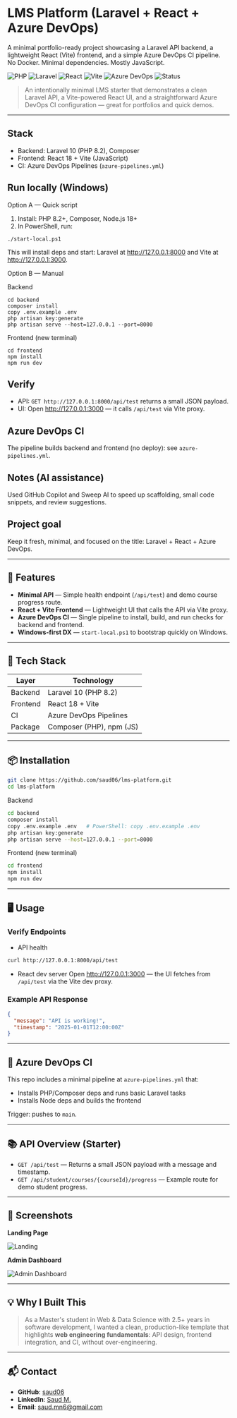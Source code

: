 # LMS Platform (Laravel + React + Azure DevOps)

A minimal portfolio-ready project showcasing a Laravel API backend, a lightweight React (Vite) frontend, and a simple Azure DevOps CI pipeline. No Docker. Minimal dependencies. Mostly JavaScript.
 
![PHP](https://img.shields.io/badge/PHP-8.2-blue)
![Laravel](https://img.shields.io/badge/Laravel-10-red)
![React](https://img.shields.io/badge/React-18-blue)
![Vite](https://img.shields.io/badge/Vite-Frontend%20Build-purple)
![Azure DevOps](https://img.shields.io/badge/Azure%20DevOps-CI%20Pipeline-0078D7)
![Status](https://img.shields.io/badge/Status-Active-brightgreen)

> An intentionally minimal LMS starter that demonstrates a clean Laravel API, a Vite-powered React UI, and a straightforward Azure DevOps CI configuration — great for portfolios and quick demos.

---

## Stack

- Backend: Laravel 10 (PHP 8.2), Composer
- Frontend: React 18 + Vite (JavaScript)
- CI: Azure DevOps Pipelines (`azure-pipelines.yml`)

## Run locally (Windows)

Option A — Quick script

1. Install: PHP 8.2+, Composer, Node.js 18+
2. In PowerShell, run:
```pwsh
./start-local.ps1
```
This will install deps and start: Laravel at http://127.0.0.1:8000 and Vite at http://127.0.0.1:3000.

Option B — Manual

Backend
```pwsh
cd backend
composer install
copy .env.example .env
php artisan key:generate
php artisan serve --host=127.0.0.1 --port=8000
```

Frontend (new terminal)
```pwsh
cd frontend
npm install
npm run dev
```

## Verify

- API: `GET http://127.0.0.1:8000/api/test` returns a small JSON payload.
- UI: Open http://127.0.0.1:3000 — it calls `/api/test` via Vite proxy.

## Azure DevOps CI

The pipeline builds backend and frontend (no deploy): see `azure-pipelines.yml`.

## Notes (AI assistance)

Used GitHub Copilot and Sweep AI to speed up scaffolding, small code snippets, and review suggestions.

## Project goal

Keep it fresh, minimal, and focused on the title: Laravel + React + Azure DevOps.

---

## 🚀 Features

- **Minimal API** — Simple health endpoint (`/api/test`) and demo course progress route.
- **React + Vite Frontend** — Lightweight UI that calls the API via Vite proxy.
- **Azure DevOps CI** — Single pipeline to install, build, and run checks for backend and frontend.
- **Windows-first DX** — `start-local.ps1` to bootstrap quickly on Windows.

---

## 🧩 Tech Stack

| Layer     | Technology               |
|-----------|--------------------------|
| Backend   | Laravel 10 (PHP 8.2)     |
| Frontend  | React 18 + Vite          |
| CI        | Azure DevOps Pipelines   |
| Package   | Composer (PHP), npm (JS) |

---

## 📦 Installation

```bash
git clone https://github.com/saud06/lms-platform.git
cd lms-platform
```

Backend
```bash
cd backend
composer install
copy .env.example .env   # PowerShell: copy .env.example .env
php artisan key:generate
php artisan serve --host=127.0.0.1 --port=8000
```

Frontend (new terminal)
```bash
cd frontend
npm install
npm run dev
```

---

## 🖥️ Usage

### Verify Endpoints

- API health
```bash
curl http://127.0.0.1:8000/api/test
```

- React dev server
Open http://127.0.0.1:3000 — the UI fetches from `/api/test` via the Vite dev proxy.

### Example API Response

```json
{
  "message": "API is working!",
  "timestamp": "2025-01-01T12:00:00Z"
}
```

---

## 🧪 Azure DevOps CI

This repo includes a minimal pipeline at `azure-pipelines.yml` that:

- Installs PHP/Composer deps and runs basic Laravel tasks
- Installs Node deps and builds the frontend

Trigger: pushes to `main`.

---

## 📚 API Overview (Starter)

- `GET /api/test` — Returns a small JSON payload with a message and timestamp.
- `GET /api/student/courses/{courseId}/progress` — Example route for demo student progress.

---

## 📸 Screenshots

**Landing Page**

![Landing](docs/landing.jpg)

**Admin Dashboard**

![Admin Dashboard](docs/dashboard.PNG)

---

## 💡 Why I Built This

> As a Master's student in Web & Data Science with 2.5+ years in software development, I wanted a clean, production-like template that highlights **web engineering fundamentals**: API design, frontend integration, and CI, without over-engineering.

---

## 📬 Contact

* **GitHub**: [saud06](https://github.com/saud06)
* **LinkedIn**: [Saud M.](https://linkedin.com/in/saud06)
* **Email**: [saud.mn6@gmail.com](mailto:saud.mn6@gmail.com)

